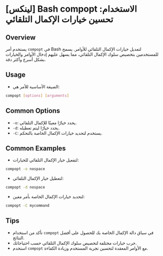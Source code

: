 # [لينكس] Bash compopt الاستخدام: تحسين خيارات الإكمال التلقائي

## Overview
يستخدم أمر `compopt` في Bash لتعديل خيارات الإكمال التلقائي للأوامر. يسمح للمستخدمين بتخصيص سلوك الإكمال التلقائي، مما يسهل عليهم إدخال الأوامر والخيارات بشكل أسرع وأكثر دقة.

## Usage
- الصيغة الأساسية للأمر هي:
```bash
compopt [options] [arguments]
```

## Common Options
- `-o`: يحدد خيارًا معينًا للإكمال التلقائي.
- `-d`: يحدد خيارًا ليتم تعطيله.
- `-C`: يستخدم لتحديد خيارات الإكمال الخاصة بالتحكم.

## Common Examples
- لتفعيل خيار الإكمال التلقائي للخيارات:
```bash
compopt -o nospace
```

- لتعطيل خيار الإكمال التلقائي:
```bash
compopt -d nospace
```

- لتحديد خيارات الإكمال الخاصة بأمر معين:
```bash
compopt -C mycommand
```

## Tips
- تأكد من استخدام `compopt` في سياق دالة الإكمال الخاصة بك للحصول على أفضل النتائج.
- جرب خيارات مختلفة لتخصيص سلوك الإكمال التلقائي حسب احتياجاتك.
- استخدم `compopt` مع الأوامر المعقدة لتحسين تجربة المستخدم وزيادة الكفاءة.